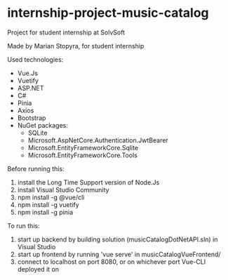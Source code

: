 # internship-project-music-catalog
 Project for student internship at SolvSoft


Made by Marian Stopyra, for student internship


Used technologies:
- Vue.Js
- Vuetify
- ASP.NET
- C#
- Pinia
- Axios
- Bootstrap
- NuGet packages:
    - SQLite
    - Microsoft.AspNetCore.Authentication.JwtBearer
    - Microsoft.EntityFrameworkCore.Sqlite
    - Microsoft.EntityFrameworkCore.Tools



Before running this:
1. install the Long Time Support version of Node.Js
2. install Visual Studio Community
3. npm install -g @vue/cli
4. npm install -g vuetify
5. npm install -g pinia

To run this:
1. start up backend by building solution (musicCatalogDotNetAPI.sln) in Visual Studio
2. start up frontend by running 'vue serve' in musicCatalogVueFrontend/
3. connect to localhost on port 8080, or on whichever port Vue-CLI deployed it on
